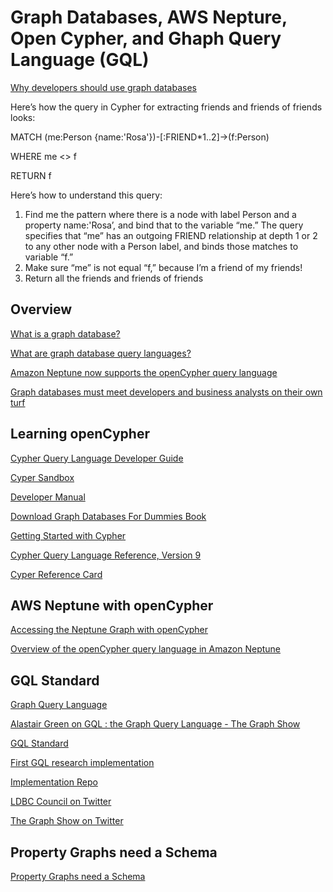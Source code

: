 # Graph Databases, AWS Nepture, Open Cypher, and Ghaph Query Language (GQL)

[Why developers should use graph databases](https://www.infoworld.com/article/3567771/why-developers-should-use-graph-databases.html)

Here’s how the query in Cypher for extracting friends and friends of friends looks:

MATCH (me:Person {name:'Rosa'})-[:FRIEND*1..2]->(f:Person)

WHERE me <> f

RETURN f

Here’s how to understand this query:

1. Find me the pattern where there is a node with label Person and a property name:'Rosa’, and bind that to the variable “me.” The query specifies that “me” has an outgoing FRIEND relationship at depth 1 or 2 to any other node with a Person label, and binds those matches to variable “f.”
2. Make sure “me” is not equal “f,” because I’m a friend of my friends!
3. Return all the friends and friends of friends

## Overview

[What is a graph database?](https://venturebeat.com/2021/02/08/what-is-a-graph-database/)

[What are graph database query languages?](https://venturebeat.com/2021/09/03/what-are-graph-database-query-languages/)

[Amazon Neptune now supports the openCypher query language](https://aws.amazon.com/about-aws/whats-new/2021/07/amazon-neptune-supports-opencypher/)

[Graph databases must meet developers and business analysts on their own turf](https://www.zdnet.com/article/graph-databases-must-meet-developers-and-business-analysts-on-their-own-turf/)

## Learning openCypher

[Cypher Query Language Developer Guide](https://neo4j.com/developer/cypher/)

[Cyper Sandbox](https://neo4j.com/sandbox/)

[Developer Manual](https://neo4j.com/docs/cypher-manual/current/)

[Download Graph Databases For Dummies Book](https://neo4j.com/graph-databases-for-dummies/)

[Getting Started with Cypher](https://neo4j.com/developer/cypher/intro-cypher/)

[Cypher Query Language Reference, Version 9](https://s3.amazonaws.com/artifacts.opencypher.org/openCypher9.pdf)

[Cyper Reference Card](https://neo4j.com/docs/cypher-refcard/current/)


## AWS Neptune with openCypher

[Accessing the Neptune Graph with openCypher](https://docs.aws.amazon.com/neptune/latest/userguide/access-graph-opencypher.html)

[Overview of the openCypher query language in Amazon Neptune](https://docs.aws.amazon.com/neptune/latest/userguide/access-graph-opencypher-overview.html)


## GQL Standard

[Graph Query Language](https://en.wikipedia.org/wiki/Graph_Query_Language)

[Alastair Green on GQL : the Graph Query Language - The Graph Show](https://www.youtube.com/watch?v=2sLTQQel4NM)

[GQL Standard](https://www.gqlstandards.org/home)

[First GQL research implementation](https://www.linkedin.com/pulse/first-gql-research-implementation-from-olof-morra-tu-eindhoven-green/)

[Implementation Repo](https://github.com/OlofMorra/GQL-parser)

[LDBC Council on Twitter](https://twitter.com/LDBCouncil)

[The Graph Show on Twitter](https://twitter.com/TheGraphShow)


## Property Graphs need a Schema

[Property Graphs need a Schema](https://www.w3.org/Data/events/data-ws-2019/assets/position/Juan%20Sequeda.txt)


